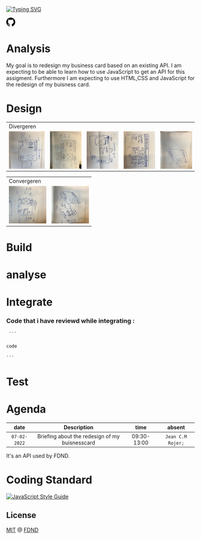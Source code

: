 
[![Typing SVG](https://readme-typing-svg.herokuapp.com/?lines=FDND+Visitekaartje+Jean+Rojer;&+Developement)](https://git.io/typing-svg)
 
<a href="https://github.com/Qalkem" aria-label="Homepage" class="footer-octicon" title="GitHub">
      <svg aria-hidden="true" class="octicon octicon-mark-github" height="24" version="1.1" viewBox="0 0 16 16" width="24"><path fill-rule="evenodd" d="M8 0C3.58 0 0 3.58 0 8c0 3.54 2.29 6.53 5.47 7.59.4.07.55-.17.55-.38 0-.19-.01-.82-.01-1.49-2.01.37-2.53-.49-2.69-.94-.09-.23-.48-.94-.82-1.13-.28-.15-.68-.52-.01-.53.63-.01 1.08.58 1.23.82.72 1.21 1.87.87 2.33.66.07-.52.28-.87.51-1.07-1.78-.2-3.64-.89-3.64-3.95 0-.87.31-1.59.82-2.15-.08-.2-.36-1.02.08-2.12 0 0 .67-.21 2.2.82.64-.18 1.32-.27 2-.27.68 0 1.36.09 2 .27 1.53-1.04 2.2-.82 2.2-.82.44 1.1.16 1.92.08 2.12.51.56.82 1.27.82 2.15 0 3.07-1.87 3.75-3.65 3.95.29.25.54.73.54 1.48 0 1.07-.01 1.93-.01 2.2 0 .21.15.46.55.38A8.013 8.013 0 0 0 16 8c0-4.42-3.58-8-8-8z"></path>
</svg>
</a>
  
# Analysis  
My goal is to redesign my business card based on an existing API.
I am expecting to be able to learn how to use JavaScript to 
get an API for this assigment. Furthermore I am expecting to 
use HTML,CSS and JavaScript for the redesign of my buisness card. 


 
# Design

<table>
  <tr>
    <td>Divergeren</td>
  
  </tr>
  <tr>
    <td valign="top"><img src="IMG_1766.jpg"  width="100" height="100"></td>
    <td valign="top"><img src="IMG_1767.jpg"  width="100" height="100"></td>
   <td valign="top"><img src="IMG_1768.jpg" width="100" height="100"></td>
    <td valign="top"><img src="IMG_1769.jpg" width="100" height="100"></td>
      <td valign="top"><img src="IMG_1772.jpg" width="100" height="100"<></td>  
 </table>
 
 <table>
  <tr> <td> Convergeren</td> 
  </tr>
  <tr>   
  <td><img src="IMG_1770.jpg"  width="100" height="100"></img></td>
  <td valign="top"><img src="IMG_1771.jpg"  width="100" height="100"></td>
  </tr>
  </table>
  
  # Build 
  
  # analyse

  # Integrate
  ### Code that i have reviewd while integrating : 
  
     ```
    
    code
    
    ```
  
  # Test 

 

   # Agenda 
   
|  date       |                              Description                                     |time         |             absent               |
| :---------: | :--------------------------------------------------------------------------: | :-----:     | :---------------------------------: |
|`07-02-2022` |      Briefing about the redesign of my buisnesscard                          | 09:30-13:00 | `Jean C.M Rojer;` |
 

It's an API used by FDND.

# Coding Standard 

[![JavaScript Style Guide][javascript-style-guide-badge]][standard]

## License

[MIT](LICENSE) @ [FDND][fdnd]

<!-- Definitions -->

[fdnd]: https://fdnd.nl
[javascript-style-guide-badge]: https://img.shields.io/badge/code%20style-standard-brightgreen.svg
[standard]: https://standardjs.com/
